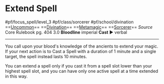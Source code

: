 # Extend Spell
#pf/focus_spell/level_3 #pf/class/sorcerer #pf/school/divination 
==[Uncommon](../../../Traits/Uncommon.md)== ==[Divination](../../../Traits/Divination.md)== ==[Metamagic](../../../Traits/Metamagic.md)== ==[Sorcerer](../../../Traits/Sorcerer.md)==
*Source* Core Rulebook pg. 404 3.0
**Bloodline** imperial
**Cast** ► verbal

---
You call upon your blood's knowledge of the ancients to extend your magic. If your next action is to Cast a Spell with a duration of 1 minute and a single target, the spell instead lasts 10 minutes. 

You can extend a spell only if you cast it from a spell slot lower than your highest spell slot, and you can have only one active spell at a time extended in this way.
